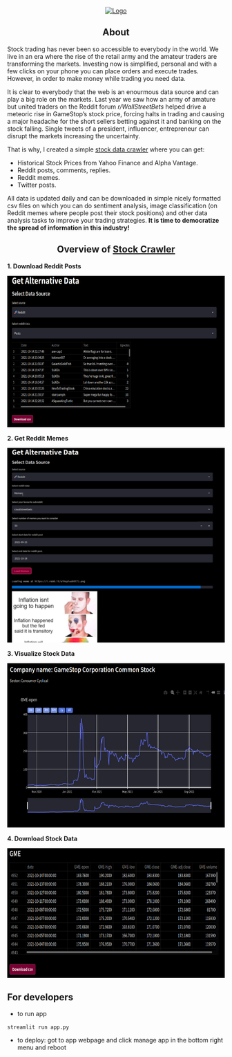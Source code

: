
<p align="center">
  <a href="https://share.streamlit.io/ngocuong0105/stockdatacrawler/app.py">
    <img src="context/home_page.gif" alt="Logo" width = "650" height="400">

    
  </a>
  
<h2 align = center> About </h2>
Stock trading has never been so accessible to everybody in the world. We live in an era where the rise of the retail army and the amateur traders are transforming the markets. Investing now is simplified, personal and with a few clicks on your phone you can place orders and execute trades. However, in order to make money while trading you need data.

It is clear to everybody that the web is an enourmous data source and can play a big role on the markets. Last year we saw how an army of amature but united traders on the Reddit forum *r/WallStreetBets* helped drive a meteoric rise in GameStop’s stock price, forcing halts in trading and causing a major headache for the short sellers betting against it and banking on the stock falling. Single tweets of a president, influencer, entrepreneur can disrupt the markets increasing the uncertainty.

That is why, I created a simple [stock data crawler](https://share.streamlit.io/ngocuong0105/stockdatacrawler/app.py) where you can get:

- Historical Stock Prices from Yahoo Finance and Alpha Vantage.
- Reddit posts, comments, replies.
- Reddit memes.
- Twitter posts.

All data is updated daily and can be downloaded in simple nicely formatted csv files on which you can do sentiment analysis, image classification (on Reddit memes where people post their stock positions) and other data analysis tasks to improve your trading strategies. **It is time to democratize the spread of information in this industry!**

<h2 align = center> 
  Overview of
  <a href="https://share.streamlit.io/ngocuong0105/stockdatacrawler/app.py"> Stock Crawler
    </a>
</h2>

**1. Download Reddit Posts**  

<img src="context/reddit_posts.png" width = "600" height="350">

**2. Get Reddit Memes**  

<img src="context/reddit_memes.png" width = "600" height="450">  

**3. Visualize Stock Data**  

<img src="context/gme.png" width = "600" height="380">  

**4. Download Stock Data**  

<img src="context/gme_data.png" width = "600" height="300">  

## For developers
- to run app
```
streamlit run app.py
```

- to deploy: got to app webpage and click manage app in the bottom right menu and reboot
